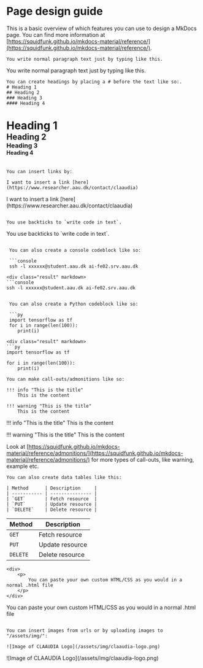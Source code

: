 # Page design guide

This is a basic overview of which features you can use to design a MkDocs page. You can find more information at [https://squidfunk.github.io/mkdocs-material/reference/](https://squidfunk.github.io/mkdocs-material/reference/).

``` title="Normal paragraph"
You write normal paragraph text just by typing like this. 
```
<div class="result" markdown>
You write normal paragraph text just by typing like this. 
</div>

``` title="Headings"
You can create headings by placing a # before the text like so:. 
# Heading 1
## Heading 2
### Heading 3
#### Heading 4
```
<div class="result" markdown style="padding-bottom: 20px; padding-top: 20px;">
<h1 style="margin: 0 !important">Heading 1</h1>
<h2 style="margin: 0 !important">Heading 2</h2>
<h3 style="margin: 0 !important">Heading 3</h3>
<h4 style="margin: 0 !important">Heading 4</h4>
</div>

``` title="Inserting links"
You can insert links by:

I want to insert a link [here](https://www.researcher.aau.dk/contact/claaudia)
```
<div class="result" markdown>
I want to insert a link [here](https://www.researcher.aau.dk/contact/claaudia)
</div>


``` title="Code in paragrapgh"

You use backticks to `write code in text`.

```
<div class="result" markdown>
You use backticks to `write code in text`.
</div>

``` title="Console codeblocks"

 You can also create a console codeblock like so:

 ```console
 ssh -l xxxxxx@student.aau.dk ai-fe02.srv.aau.dk
 ```
```
<div class="result" markdown>
```console
ssh -l xxxxxx@student.aau.dk ai-fe02.srv.aau.dk
```
</div>

``` title="Python codeblocks"

 You can also create a Python codeblock like so:

 ```py
 import tensorflow as tf
 for i in range(len(100)):
    print(i)
 ```
```
<div class="result" markdown>
```py
import tensorflow as tf

for i in range(len(100)):
    print(i)
```
</div>

``` title="Call-outs"
You can make call-outs/admonitions like so:

!!! info "This is the title"
    This is the content

!!! warning "This is the title"
    This is the content

```

<div class="result" markdown>
!!! info "This is the title"
    This is the content

!!! warning "This is the title"
    This is the content

Look at [https://squidfunk.github.io/mkdocs-material/reference/admonitions/](https://squidfunk.github.io/mkdocs-material/reference/admonitions/) for more types of call-outs, like warning, example etc.

</div>


``` title="Data tables"
You can also create data tables like this:

| Method      | Description     |
| ----------- | --------------- |
| `GET`       | Fetch resource  |
| `PUT`       | Update resource |
| `DELETE`    | Delete resource |
```

<div class="result" markdown>

| Method      | Description     |
| ----------- | --------------- |
| `GET`       | Fetch resource  |
| `PUT`       | Update resource |
| `DELETE`    | Delete resource |

</div>

``` title="Custom HTML/CSS"
<div>
    <p>
        You can paste your own custom HTML/CSS as you would in a normal .html file
    </p>
</div>
``` 

<div class="result" markdown>
<div>
    <p>
        You can paste your own custom HTML/CSS as you would in a normal .html file
    </p>
</div>
</div>

``` title="Inserting images"

You can insert images from urls or by uploading images to "/assets/img/":

![Image of CLAAUDIA Logo](/assets/img/claaudia-logo.png)

```
<div class="result" markdown>
![Image of CLAAUDIA Logo](/assets/img/claaudia-logo.png)
</div>